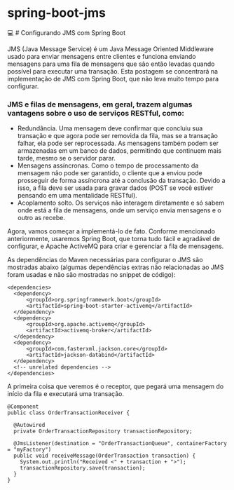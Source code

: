 # spring-boot-jms
:computer: # Configurando JMS com Spring Boot

JMS (Java Message Service) é um Java Message Oriented Middleware usado para enviar mensagens entre clientes e funciona enviando mensagens para uma fila de mensagens que são então levadas quando possível para executar uma transação. Esta postagem se concentrará na implementação de JMS com Spring Boot, que não leva muito tempo para configurar.

### JMS e filas de mensagens, em geral, trazem algumas vantagens sobre o uso de serviços RESTful, como:

- Redundância. Uma mensagem deve confirmar que concluiu sua transação e que agora pode ser removida da fila, mas se a transação falhar, ela pode ser reprocessada. As mensagens também podem ser armazenadas em um banco de dados, permitindo que continuem mais tarde, mesmo se o servidor parar.
- Mensagens assíncronas. Como o tempo de processamento da mensagem não pode ser garantido, o cliente que a enviou pode prosseguir de forma assíncrona até a conclusão da transação. Devido a isso, a fila deve ser usada para gravar dados (POST se você estiver pensando em uma mentalidade RESTful).
- Acoplamento solto. Os serviços não interagem diretamente e só sabem onde está a fila de mensagens, onde um serviço envia mensagens e o outro as recebe.

Agora, vamos começar a implementá-lo de fato. Conforme mencionado anteriormente, usaremos Spring Boot, que torna tudo fácil e agradável de configurar, e Apache ActiveMQ para criar e gerenciar a fila de mensagens.

As dependências do Maven necessárias para configurar o JMS são mostradas abaixo (algumas dependências extras não relacionadas ao JMS foram usadas e não são mostradas no snippet de código):

```
<dependencies>
  <dependency>
      <groupId>org.springframework.boot</groupId>
      <artifactId>spring-boot-starter-activemq</artifactId>
  </dependency>
  <dependency>
      <groupId>org.apache.activemq</groupId>
      <artifactId>activemq-broker</artifactId>
  </dependency>
  <dependency>
      <groupId>com.fasterxml.jackson.core</groupId>
      <artifactId>jackson-databind</artifactId>
  </dependency>
  <!-- unrelated dependencies -->
</dependencies>
```
A primeira coisa que veremos é o receptor, que pegará uma mensagem do início da fila e executará uma transação.

```
@Component
public class OrderTransactionReceiver {

  @Autowired
  private OrderTransactionRepository transactionRepository;

  @JmsListener(destination = "OrderTransactionQueue", containerFactory = "myFactory")
  public void receiveMessage(OrderTransaction transaction) {
    System.out.println("Received <" + transaction + ">");
    transactionRepository.save(transaction);
  }
}
```


